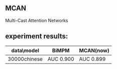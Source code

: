 ## MCAN
Multi-Cast Attention Networks

## experiment results:

| data\model | BiMPM | MCAN(now) |
| ------ | ------ | ------ |
| 30000chinese | AUC 0.900 | AUC 0.899 |
